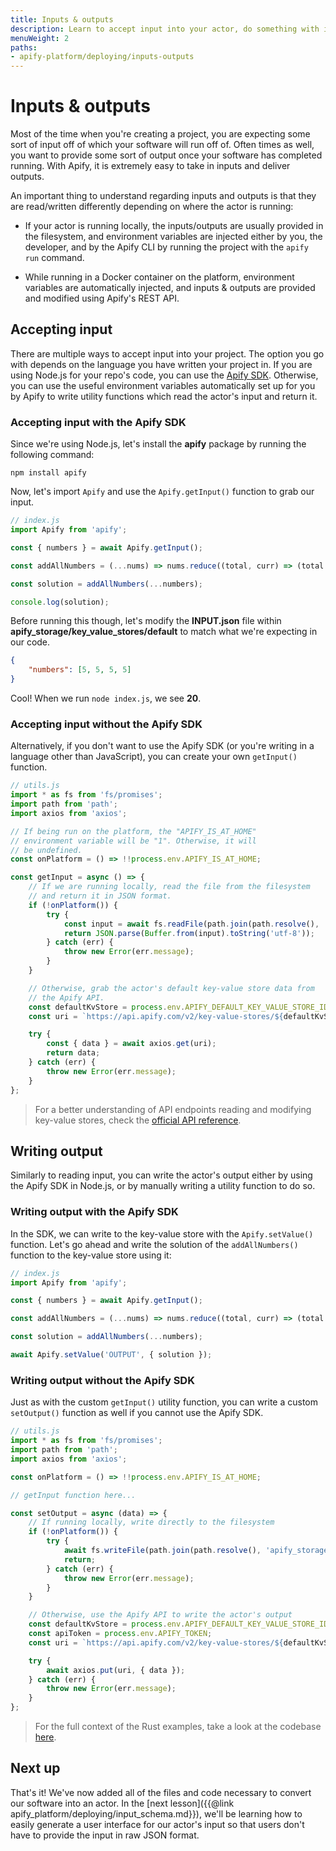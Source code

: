 ```yaml
---
title: Inputs & outputs
description: Learn to accept input into your actor, do something with it, then return output. Actors can be written in any language, so this concept is language agnostic.
menuWeight: 2
paths:
- apify-platform/deploying/inputs-outputs
---
```


# [](#inputs-outputs) Inputs & outputs

Most of the time when you're creating a project, you are expecting some sort of input off of which your software will run off of. Often times as well, you want to provide some sort of output once your software has completed running. With Apify, it is extremely easy to take in inputs and deliver outputs.

An important thing to understand regarding inputs and outputs is that they are read/written differently depending on where the actor is running:

- If your actor is running locally, the inputs/outputs are usually provided in the filesystem, and environment variables are injected either by you, the developer, and by the Apify CLI by running the project with the `apify run` command.

- While running in a Docker container on the platform, environment variables are automatically injected, and inputs & outputs are provided and modified using Apify's REST API.

## [](#accepting-input) Accepting input

There are multiple ways to accept input into your project. The option you go with depends on the language you have written your project in. If you are using Node.js for your repo's code, you can use the [Apify SDK](https://www.npmjs.com/package/apify). Otherwise, you can use the useful environment variables automatically set up for you by Apify to write utility functions which read the actor's input and return it.

### Accepting input with the Apify SDK

Since we're using Node.js, let's install the **apify** package by running the following command:

```shell
npm install apify
```

Now, let's import `Apify` and use the `Apify.getInput()` function to grab our input.

```JavaScript
// index.js
import Apify from 'apify';

const { numbers } = await Apify.getInput();

const addAllNumbers = (...nums) => nums.reduce((total, curr) => (total += curr));

const solution = addAllNumbers(...numbers);

console.log(solution);
```

Before running this though, let's modify the **INPUT.json** file within **apify_storage/key_value_stores/default** to match what we're expecting in our code.

```JSON
{
    "numbers": [5, 5, 5, 5]
}
```

Cool! When we run `node index.js`, we see **20**.

### Accepting input without the Apify SDK

Alternatively, if you don't want to use the Apify SDK (or you're writing in a language other than JavaScript), you can create your own `getInput()` function.

```JavaScript
// utils.js
import * as fs from 'fs/promises';
import path from 'path';
import axios from 'axios';

// If being run on the platform, the "APIFY_IS_AT_HOME"
// environment variable will be "1". Otherwise, it will
// be undefined.
const onPlatform = () => !!process.env.APIFY_IS_AT_HOME;

const getInput = async () => {
    // If we are running locally, read the file from the filesystem
    // and return it in JSON format.
    if (!onPlatform()) {
        try {
            const input = await fs.readFile(path.join(path.resolve(), 'apify_storage/key_value_stores/default/INPUT.json'));
            return JSON.parse(Buffer.from(input).toString('utf-8'));
        } catch (err) {
            throw new Error(err.message);
        }
    }

    // Otherwise, grab the actor's default key-value store data from
    // the Apify API.
    const defaultKvStore = process.env.APIFY_DEFAULT_KEY_VALUE_STORE_ID;
    const uri = `https://api.apify.com/v2/key-value-stores/${defaultKvStore}/records/INPUT`;

    try {
        const { data } = await axios.get(uri);
        return data;
    } catch (err) {
        throw new Error(err.message);
    }
};
```

> For a better understanding of API endpoints reading and modifying key-value stores, check the [official API reference](https://docs.apify.com/api/v2#/reference/key-value-stores).

## [](#writing-output) Writing output

Similarly to reading input, you can write the actor's output either by using the Apify SDK in Node.js, or by manually writing a utility function to do so.

### Writing output with the Apify SDK

In the SDK, we can write to the key-value store with the  `Apify.setValue()` function. Let's go ahead and write the solution of the `addAllNumbers()` function to the key-value store using it:

```JavaScript
// index.js
import Apify from 'apify';

const { numbers } = await Apify.getInput();

const addAllNumbers = (...nums) => nums.reduce((total, curr) => (total += curr));

const solution = addAllNumbers(...numbers);

await Apify.setValue('OUTPUT', { solution });
```

### Writing output without the Apify SDK

Just as with the custom `getInput()` utility function, you can write a custom `setOutput()` function as well if you cannot use the Apify SDK.

```JavaScript
// utils.js
import * as fs from 'fs/promises';
import path from 'path';
import axios from 'axios';

const onPlatform = () => !!process.env.APIFY_IS_AT_HOME;

// getInput function here...

const setOutput = async (data) => {
    // If running locally, write directly to the filesystem
    if (!onPlatform()) {
        try {
            await fs.writeFile(path.join(path.resolve(), 'apify_storage/key_value_stores/default/OUTPUT.json'), JSON.stringify(data));
            return;
        } catch (err) {
            throw new Error(err.message);
        }
    }

    // Otherwise, use the Apify API to write the actor's output
    const defaultKvStore = process.env.APIFY_DEFAULT_KEY_VALUE_STORE_ID;
    const apiToken = process.env.APIFY_TOKEN;
    const uri = `https://api.apify.com/v2/key-value-stores/${defaultKvStore}/records/OUTPUT?token=${apiToken}`;

    try {
        await axios.put(uri, { data });
    } catch (err) {
        throw new Error(err.message);
    }
};
```

> For the full context of the Rust examples, take a look at the codebase [here](https://github.com/metalwarrior665/rust-apify-actor-example).

## [](#next) Next up

That's it! We've now added all of the files and code necessary to convert our software into an actor. In the [next lesson]({{@link apify_platform/deploying/input_schema.md}}), we'll be learning how to easily generate a user interface for our actor's input so that users don't have to provide the input in raw JSON format.
